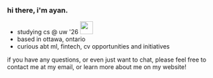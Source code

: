 
### hi there, i'm ayan. 
- studying cs @ uw '26 <img src="https://c.tenor.com/BxnjISc-LJgAAAAi/rocket-spaceship.gif" width="30px">
- based in ottawa, ontario
- curious abt ml, fintech, cv opportunities and initiatives

if you have any questions, or even just want to chat, please feel free to contact me at my email, or learn more about me on my website! 
